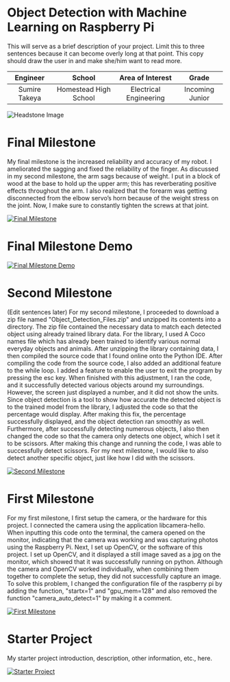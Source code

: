 ﻿# Object Detection with Machine Learning on Raspberry Pi
This will serve as a brief description of your project. Limit this to three sentences because it can become overly long at that point. This copy should draw the user in and make she/him want to read more.

| **Engineer** | **School** | **Area of Interest** | **Grade** |
|:--:|:--:|:--:|:--:|
| Sumire Takeya | Homestead High School | Electrical Engineering | Incoming Junior

![Headstone Image](https://lh3.googleusercontent.com/pw/AM-JKLWq4FktByuxDJZc-PB63b8deXDk4yMrnBBAkZ5cyne-A5fpeWznfmMlTt1Nqv6hbowsouhePyEZYcTsd6oMAzrx0oysfLtKP02Bd8vL35Wchb0kXAYSZv5jeTWPy7wvIZhkUs6gSQ0Y97imdH44cpeZ=w1356-h1354-no?authuser=0)

  
# Final Milestone
My final milestone is the increased reliability and accuracy of my robot. I ameliorated the sagging and fixed the reliability of the finger. As discussed in my second milestone, the arm sags because of weight. I put in a block of wood at the base to hold up the upper arm; this has reverberating positive effects throughout the arm. I also realized that the forearm was getting disconnected from the elbow servo’s horn because of the weight stress on the joint. Now, I make sure to constantly tighten the screws at that joint. 

[![Final Milestone](https://i3.ytimg.com/vi/L3Z3zM4a9gw/maxresdefault.jpg)](https://youtu.be/L3Z3zM4a9gw "Final Milestone")

# Final Milestone Demo

[![Final Milestone Demo](https://i3.ytimg.com/vi/WOjv6PGqrOQ/maxresdefault.jpg)](https://youtu.be/WOjv6PGqrOQ "Final Milestone Demo")

# Second Milestone
(Edit sentences later) For my second milestone, I proceeded to download a zip file named "Object_Detection_Files.zip" and unzipped its contents into a directory. The zip file contained the necessary data to match each detected object using already trained library data. For the library, I used A Coco names file which has already been trained to identify various normal everyday objects and animals. After unzipping the library containing data, I then compiled the source code that I found online onto the Python IDE. After compiling the code from the source code, I also added an additional feature to the while loop. I added a feature to enable the user to exit the program by pressing the esc key. When finished with this adjustment, I ran the code, and it successfully detected various objects around my surroundings. However, the screen just displayed a number, and it did not show the units. Since object detection is a tool to show how accurate the detected object is to the trained model from the library, I adjusted the code so that the percentage would display. After making this fix, the percentage successfully displayed, and the object detection ran smoothly as well. Furthermore, after successfully detecting numerous objects, I also then changed the code so that the camera only detects one object, which I set it to be scissors. After making this change and running the code, I was able to successfully detect scissors. For my next milestone, I would like to also detect another specific object, just like how I did with the scissors. 

[![Second Milestone](https://i3.ytimg.com/vi/L3Z3zM4a9gw/maxresdefault.jpg)](https://youtu.be/L3Z3zM4a9gw "Second Milestone")


# First Milestone
For my first milestone, I first setup the camera, or the hardware for this project. I connected the camera using the application libcamera-hello. When inputting this code onto the terminal, the camera opened on the monitor, indicating that the camera was working and was capturing photos using the Raspberry Pi. Next, I set up OpenCV, or the software of this project. I set up OpenCV, and it displayed a still image saved as a jpg on the monitor, which showed that it was successfully running on python. Although the camera and OpenCV worked individually, when combining them together to complete the setup, they did not successfully capture an image. To solve this problem, I changed the configuration file of the raspberry pi by adding the function, "startx=1" and "gpu_mem=128" and also removed the function "camera_auto_detect=1" by making it a comment. 

[![First Milestone](https://i3.ytimg.com/vi/GYPcAjikLI8/maxresdefault.jpg)](https://youtu.be/GYPcAjikLI8 "First Milestone")


# Starter Project
My starter project introduction, description, other information, etc., here.  

[![Starter Project](https://i3.ytimg.com/vi/4tdAprhGD8g/maxresdefault.jpg)](https://youtu.be/4tdAprhGD8g "Starter Project")
